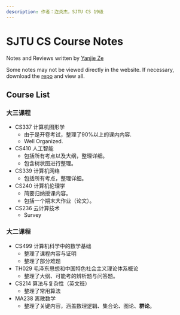 ```yaml
---
description: 作者：迮炎杰，SJTU CS 19级
---
```


# SJTU CS Course Notes

Notes and Reviews written by [Yanjie Ze](https://github.com/YanjieZe)

Some notes may not be viewed directly in the website. If necessary, download the [repo](https://github.com/YanjieZe/SJTU\_Course\_Notes) and view all.

## Course List

### 大三课程

* CS337 计算机图形学
  * 由于是开卷考试，整理了90%以上的课内内容.
  * Well Organized.
* CS410 人工智能
  * 包括所有考点以及大纲，整理详细。
  * 包含树状图进行整理。
* CS339 计算机网络
  * 包括所有考点，整理详细。
* CS240 计算机伦理学
  * 简要归纳授课内容。
  * 包括一个期末大作业（论文）。
* CS236 云计算技术
  * Survey

### 大二课程

* CS499 计算机科学中的数学基础
  * 整理了课程内容与证明
  * 整理了部分难题
* TH029 毛泽东思想和中国特色社会主义理论体系概论
  * 整理了大纲、可能考的辨析题与问答题。
* CS214 算法与复杂性（英文班）
  * 整理了常用算法
* MA238 离散数学
  * 整理了关键内容，涵盖数理逻辑、集合论、图论、**群论**。
